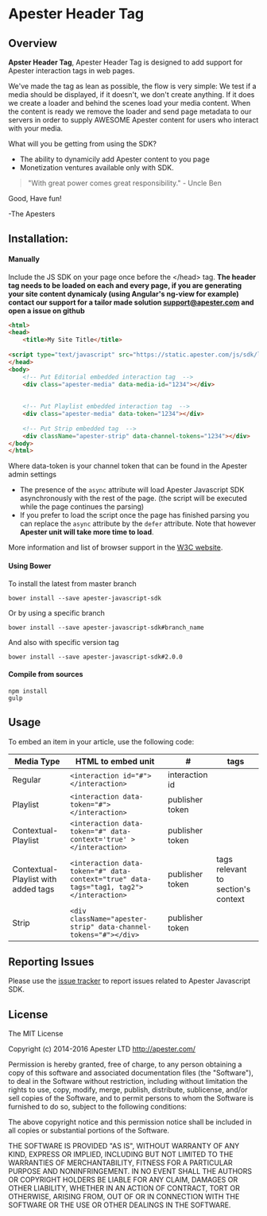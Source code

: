 # Apester Header Tag

## Overview

**Apster Header Tag**,
Apester Header Tag is designed to add support for Apester interaction tags in web pages.

We've made the tag as lean as possible,
the flow is very simple:
We test if a media should be displayed, if it doesn't, we don't create anything.
If it does we create a loader and behind the scenes load your media content.
When the content is ready we remove the loader and send page metadata to our servers in order to supply
AWESOME Apester content for users who interact with your media.

What will you be getting from using the SDK?

* The ability to dynamicily add Apester content to you page
* Monetization ventures available only with SDK.

> "With great power comes great responsibility." - Uncle Ben

Good, Have fun!

-The Apesters

## Installation:

####  Manually

Include the JS SDK on your page once before the \</head> tag.
**The header tag needs to be loaded on each and every page, if you are generating your site content dynamicaly (using Angular's ng-view for example) contact our support for a tailor made solution support@apester.com and open a issue on github**
```html
<html>
<head>
	<title>My Site Title</title>
	
<script type="text/javascript" src="https://static.apester.com/js/sdk/latest/apester-sdk.js" async></script>
</head>
<body>
	<!-- Put Editorial embedded interaction tag  -->
	<div class="apester-media" data-media-id="1234"></div>
	
	
	<!-- Put Playlist embedded interaction tag  -->
	<div class="apester-media" data-token="1234"></div>
	
	<!-- Put Strip embedded tag  -->
	<div className="apester-strip" data-channel-tokens="1234"></div>
</body>
</html>
```
Where data-token is your channel token that can be found in the Apester admin settings

* The presence of the ```async``` attribute will load Apester Javascript SDK asynchronously with the rest of the page. (the script will be executed while the page continues the parsing)
* If you prefer to load the script once the page has finished parsing you can replace the ```async``` attribute by the ```defer``` attribute. Note that however **Apester unit will take more time to load**. 

More information and list of browser support in the [W3C website](http://www.w3schools.com/tags/att_script_async.asp).


#### Using Bower

To install the latest from master branch

```
bower install --save apester-javascript-sdk
```

Or by using a specific branch

```
bower install --save apester-javascript-sdk#branch_name
```

And also with specific version tag

```
bower install --save apester-javascript-sdk#2.0.0
```


#### Compile from sources

```
npm install
gulp 
```
 
## Usage


To embed an item in your article, use the following code:

| Media Type  | HTML to embed unit  | # | tags |
|---------|--------------|--------------|------|
| Regular  |     `<interaction id="#"></interaction>`    | interaction id     |  |             
| Playlist    |   `<interaction data-token="#"></interaction> `| publisher token | |
| Contextual-Playlist    |   `<interaction data-token="#" data-context='true' ></interaction> `| publisher token | |
| Contextual-Playlist with added tags | `<interaction data-token="#" data-context="true" data-tags="tag1, tag2"></interaction>` | publisher token | tags relevant to section's context|
| Strip  |     `<div className="apester-strip" data-channel-tokens="#"></div>`| publisher token |  |             


## Reporting Issues

Please use the [issue tracker](https://github.com/ApesterDevelopers/javascript-sdk/issues) to report issues related to Apester Javascript SDK.

## License

The MIT License

Copyright (c) 2014-2016 Apester LTD http://apester.com/

Permission is hereby granted, free of charge, to any person obtaining a copy
of this software and associated documentation files (the "Software"), to deal
in the Software without restriction, including without limitation the rights
to use, copy, modify, merge, publish, distribute, sublicense, and/or sell
copies of the Software, and to permit persons to whom the Software is
furnished to do so, subject to the following conditions:

The above copyright notice and this permission notice shall be included in
all copies or substantial portions of the Software.

THE SOFTWARE IS PROVIDED "AS IS", WITHOUT WARRANTY OF ANY KIND, EXPRESS OR
IMPLIED, INCLUDING BUT NOT LIMITED TO THE WARRANTIES OF MERCHANTABILITY,
FITNESS FOR A PARTICULAR PURPOSE AND NONINFRINGEMENT. IN NO EVENT SHALL THE
AUTHORS OR COPYRIGHT HOLDERS BE LIABLE FOR ANY CLAIM, DAMAGES OR OTHER
LIABILITY, WHETHER IN AN ACTION OF CONTRACT, TORT OR OTHERWISE, ARISING FROM,
OUT OF OR IN CONNECTION WITH THE SOFTWARE OR THE USE OR OTHER DEALINGS IN
THE SOFTWARE.
